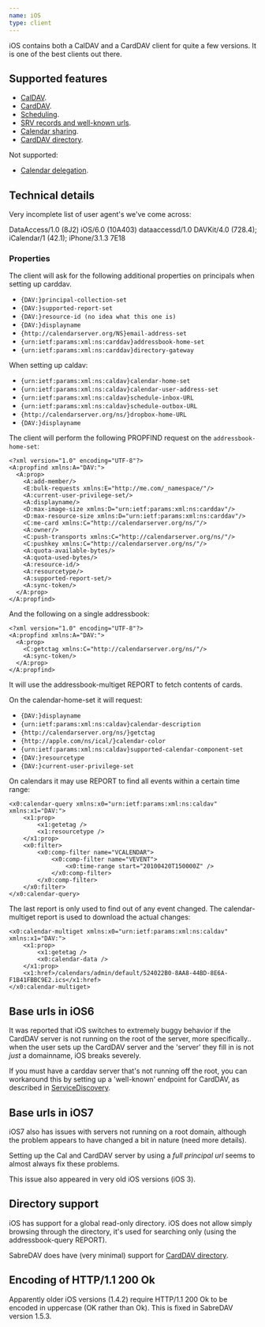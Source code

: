 ```yaml
---
name: iOS
type: client
---
```


iOS contains both a CalDAV and a CardDAV client for quite a few versions.
It is one of the best clients out there.

Supported features
------------------

* [CalDAV](/dav/caldav).
* [CardDAV](/dav/carddav).
* [Scheduling](/dav/scheduling).
* [SRV records and well-known urls](/dav/service-discovery).
* [Calendar sharing](/dav/caldav-sharing).
* [CardDAV directory](/dav/carddav-directory).

Not supported:

* [Calendar delegation](/dav/caldav-proxy).


Technical details
-----------------

Very incomplete list of user agent's we've come across:

  DataAccess/1.0 (8J2)
  iOS/6.0 (10A403) dataaccessd/1.0
  DAVKit/4.0 (728.4); iCalendar/1 (42.1); iPhone/3.1.3 7E18

### Properties

The client will ask for the following additional properties on principals when
setting up carddav.

* `{DAV:}principal-collection-set`
* `{DAV:}supported-report-set`
* `{DAV:}resource-id (no idea what this one is)`
* `{DAV:}displayname`
* `{http://calendarserver.org/NS}email-address-set`
* `{urn:ietf:params:xml:ns:carddav}addressbook-home-set`
* `{urn:ietf:params:xml:ns:carddav}directory-gateway`

When setting up caldav:

* `{urn:ietf:params:xml:ns:caldav}calendar-home-set`
* `{urn:ietf:params:xml:ns:caldav}calendar-user-address-set`
* `{urn:ietf:params:xml:ns:caldav}schedule-inbox-URL`
* `{urn:ietf:params:xml:ns:caldav}schedule-outbox-URL`
* `{http://calendarserver.org/ns/}dropbox-home-URL`
* `{DAV:}displayname`

The client will perform the following PROPFIND request on the 
`addressbook-home-set`:

    <?xml version="1.0" encoding="UTF-8"?>
    <A:propfind xmlns:A="DAV:">
      <A:prop>
        <A:add-member/>
        <E:bulk-requests xmlns:E="http://me.com/_namespace/"/>
        <A:current-user-privilege-set/>
        <A:displayname/>
        <D:max-image-size xmlns:D="urn:ietf:params:xml:ns:carddav"/>
        <D:max-resource-size xmlns:D="urn:ietf:params:xml:ns:carddav"/>
        <C:me-card xmlns:C="http://calendarserver.org/ns/"/>
        <A:owner/>
        <C:push-transports xmlns:C="http://calendarserver.org/ns/"/>
        <C:pushkey xmlns:C="http://calendarserver.org/ns/"/>
        <A:quota-available-bytes/>
        <A:quota-used-bytes/>
        <A:resource-id/>
        <A:resourcetype/>
        <A:supported-report-set/>
        <A:sync-token/>
      </A:prop>
    </A:propfind>


And the following on a single addressbook:

    <?xml version="1.0" encoding="UTF-8"?>
    <A:propfind xmlns:A="DAV:">
      <A:prop>
        <C:getctag xmlns:C="http://calendarserver.org/ns/"/>
        <A:sync-token/>
      </A:prop>
    </A:propfind>

It will use the addressbook-multiget REPORT to fetch contents of cards.

On the calendar-home-set it will request:

* `{DAV:}displayname`
* `{urn:ietf:params:xml:ns:caldav}calendar-description`
* `{http://calendarserver.org/ns/}getctag`
* `{http://apple.com/ns/ical/}calendar-color`
* `{urn:ietf:params:xml:ns:caldav}supported-calendar-component-set`
* `{DAV:}resourcetype`
* `{DAV:}current-user-privilege-set`

On calendars it may use REPORT to find all events within a certain time range:

    <x0:calendar-query xmlns:x0="urn:ietf:params:xml:ns:caldav" xmlns:x1="DAV:">
        <x1:prop>
            <x1:getetag />
            <x1:resourcetype />
        </x1:prop>
        <x0:filter>
            <x0:comp-filter name="VCALENDAR">
                <x0:comp-filter name="VEVENT">
                    <x0:time-range start="20100420T150000Z" />
                </x0:comp-filter>
            </x0:comp-filter>
        </x0:filter>
    </x0:calendar-query>


The last report is only used to find out of any event changed. The
calendar-multiget report is used to download the actual changes:

    <x0:calendar-multiget xmlns:x0="urn:ietf:params:xml:ns:caldav" xmlns:x1="DAV:">
        <x1:prop>
            <x1:getetag />
            <x0:calendar-data />
        </x1:prop>
        <x1:href>/calendars/admin/default/524022B0-8AA8-44BD-8E6A-F1B41FBBC9E2.ics</x1:href>
    </x0:calendar-multiget>



Base urls in iOS6
-----------------

It was reported that iOS switches to extremely buggy behavior if the CardDAV
server is not running on the root of the server, more specifically.. when the
user sets up the CardDAV server and the 'server' they fill in is not _just_ a
domainname, iOS breaks severely.

If you must have a carddav server that's not running off the root, you can
workaround this by setting up a 'well-known' endpoint for CardDAV, as
described in [ServiceDiscovery](/dav/service-discovery).

Base urls in iOS7
-----------------

iOS7 also has issues with servers not running on a root domain, although the
problem appears to have changed a bit in nature (need more details).

Setting up the Cal and CardDAV server by using a *full principal url* seems to
almost always fix these problems.

This issue also appeared in very old iOS versions (iOS 3).

Directory support
-----------------

iOS has support for a global read-only directory. iOS does not allow simply
browsing through the directory, it's used for searching only (using the
addressbook-query REPORT).

SabreDAV does have (very minimal) support for
[CardDAV directory](/dav/carddav-directory).

Encoding of HTTP/1.1 200 Ok
---------------------------

Apparently older iOS versions (1.4.2) require HTTP/1.1 200 Ok to be encoded in
uppercase (OK rather than Ok). This is fixed in SabreDAV version 1.5.3.
